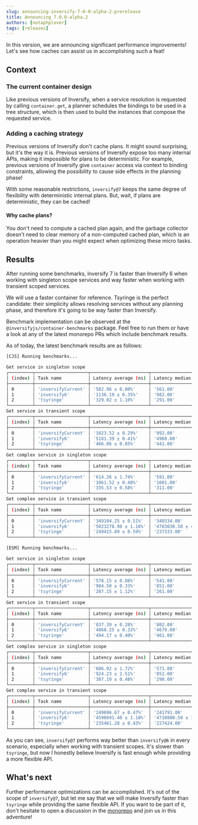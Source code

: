```yaml
---
slug: announcing-inversify-7-0-0-alpha-2-prerelease
title: Announcing 7.0.0-alpha.2
authors: [notaphplover]
tags: [releases]
---
```


In this version, we are announcing significant performance improvements! Let's see how caches can assist us in accomplishing such a feat!

<!-- truncate -->

## Context

### The current container design

Like previous versions of Inversify, when a service resolution is requested by calling `container.get`, a planner schedules the bindings to be used in a tree structure, which is then used to build the instances that compose the requested service.

### Adding a caching strategy

Previous versions of Inversify don't cache plans. It might sound surprising, but it's the way it is. Previous versions of Inversify expose too many internal APIs, making it impossible for plans to be deterministic. For example, previous versions of Inversify give `container` access via context to binding constraints, allowing the possibility to cause side effects in the planning phase!

With some reasonable restrictions, `inversify@7` keeps the same degree of flexibility with deterministic internal plans. But, wait, if plans are deterministic, they can be cached!

#### Why cache plans?

You don't need to compute a cached plan again, and the garbage collector doesn't need to clear memory of a non-computed cached plan, which is an operation heavier than you might expect when optimizing these micro tasks.

## Results

After running some benchmarks, Inversify 7 is faster than Inversify 6 when working with singleton scope services and way faster when working with transient scoped services.

We will use a faster container for reference. Tsyringe is the perfect candidate: their simplicity allows resolving services without any planning phase, and therefore it's going to be way faster than Inversify.

Benchmark implementation can be observed at the `@inversifyjs/container-benchmarks` package. Feel free to run them or have a look at any of the latest monorepo PRs which include benchmark results.

As of today, the latest benchmark results are as follows:

```bash
[CJS] Running benchmarks...

Get service in singleton scope
┌─────────┬────────────────────┬──────────────────────┬─────────────────────┬────────────────────────────┬───────────────────────────┬─────────┐
│ (index) │ Task name          │ Latency average (ns) │ Latency median (ns) │ Throughput average (ops/s) │ Throughput median (ops/s) │ Samples │
├─────────┼────────────────────┼──────────────────────┼─────────────────────┼────────────────────────────┼───────────────────────────┼─────────┤
│ 0       │ 'inversifyCurrent' │ '582.96 ± 0.80%'     │ '561.00'            │ '1758258 ± 0.01%'          │ '1782531'                 │ 1715395 │
│ 1       │ 'inversify6'       │ '1136.19 ± 0.35%'    │ '982.00'            │ '961212 ± 0.03%'           │ '1018330'                 │ 880137  │
│ 2       │ 'tsyringe'         │ '329.02 ± 1.10%'     │ '291.00'            │ '3271688 ± 0.01%'          │ '3436426'                 │ 3039353 │
└─────────┴────────────────────┴──────────────────────┴─────────────────────┴────────────────────────────┴───────────────────────────┴─────────┘
Get service in transient scope
┌─────────┬────────────────────┬──────────────────────┬─────────────────────┬────────────────────────────┬───────────────────────────┬─────────┐
│ (index) │ Task name          │ Latency average (ns) │ Latency median (ns) │ Throughput average (ops/s) │ Throughput median (ops/s) │ Samples │
├─────────┼────────────────────┼──────────────────────┼─────────────────────┼────────────────────────────┼───────────────────────────┼─────────┤
│ 0       │ 'inversifyCurrent' │ '1023.52 ± 0.29%'    │ '992.00'            │ '1003603 ± 0.01%'          │ '1008065'                 │ 977022  │
│ 1       │ 'inversify6'       │ '5181.39 ± 0.41%'    │ '4960.00'           │ '198404 ± 0.03%'           │ '201613'                  │ 192999  │
│ 2       │ 'tsyringe'         │ '466.06 ± 0.85%'     │ '441.00'            │ '2261272 ± 0.01%'          │ '2267574'                 │ 2145645 │
└─────────┴────────────────────┴──────────────────────┴─────────────────────┴────────────────────────────┴───────────────────────────┴─────────┘
Get complex service in singleton scope
┌─────────┬────────────────────┬──────────────────────┬─────────────────────┬────────────────────────────┬───────────────────────────┬─────────┐
│ (index) │ Task name          │ Latency average (ns) │ Latency median (ns) │ Throughput average (ops/s) │ Throughput median (ops/s) │ Samples │
├─────────┼────────────────────┼──────────────────────┼─────────────────────┼────────────────────────────┼───────────────────────────┼─────────┤
│ 0       │ 'inversifyCurrent' │ '614.26 ± 1.74%'     │ '591.00'            │ '1673265 ± 0.01%'          │ '1692047'                 │ 1627989 │
│ 1       │ 'inversify6'       │ '1061.52 ± 0.48%'    │ '1001.00'           │ '989393 ± 0.01%'           │ '999001'                  │ 942048  │
│ 2       │ 'tsyringe'         │ '335.53 ± 0.58%'     │ '311.00'            │ '3171618 ± 0.01%'          │ '3215434'                 │ 2980330 │
└─────────┴────────────────────┴──────────────────────┴─────────────────────┴────────────────────────────┴───────────────────────────┴─────────┘
Get complex service in transient scope
┌─────────┬────────────────────┬──────────────────────┬────────────────────────┬────────────────────────────┬───────────────────────────┬─────────┐
│ (index) │ Task name          │ Latency average (ns) │ Latency median (ns)    │ Throughput average (ops/s) │ Throughput median (ops/s) │ Samples │
├─────────┼────────────────────┼──────────────────────┼────────────────────────┼────────────────────────────┼───────────────────────────┼─────────┤
│ 0       │ 'inversifyCurrent' │ '349104.25 ± 0.51%'  │ '340334.00'            │ '2893 ± 0.28%'             │ '2938'                    │ 2865    │
│ 1       │ 'inversify6'       │ '5023278.98 ± 1.16%' │ '4783030.50 ± 4958.50' │ '200 ± 1.00%'              │ '209'                     │ 200     │
│ 2       │ 'tsyringe'         │ '249415.89 ± 0.59%'  │ '237333.00'            │ '4088 ± 0.32%'             │ '4213'                    │ 4011    │
└─────────┴────────────────────┴──────────────────────┴────────────────────────┴────────────────────────────┴───────────────────────────┴─────────┘
```
```bash
[ESM] Running benchmarks...

Get service in singleton scope
┌─────────┬────────────────────┬──────────────────────┬─────────────────────┬────────────────────────────┬───────────────────────────┬─────────┐
│ (index) │ Task name          │ Latency average (ns) │ Latency median (ns) │ Throughput average (ops/s) │ Throughput median (ops/s) │ Samples │
├─────────┼────────────────────┼──────────────────────┼─────────────────────┼────────────────────────────┼───────────────────────────┼─────────┤
│ 0       │ 'inversifyCurrent' │ '578.15 ± 0.88%'     │ '541.00'            │ '1809935 ± 0.01%'          │ '1848429'                 │ 1729642 │
│ 1       │ 'inversify6'       │ '904.50 ± 0.33%'     │ '851.00'            │ '1159099 ± 0.01%'          │ '1175088'                 │ 1105586 │
│ 2       │ 'tsyringe'         │ '287.15 ± 1.12%'     │ '261.00'            │ '3722553 ± 0.01%'          │ '3831418'                 │ 3482456 │
└─────────┴────────────────────┴──────────────────────┴─────────────────────┴────────────────────────────┴───────────────────────────┴─────────┘
Get service in transient scope
┌─────────┬────────────────────┬──────────────────────┬─────────────────────┬────────────────────────────┬───────────────────────────┬─────────┐
│ (index) │ Task name          │ Latency average (ns) │ Latency median (ns) │ Throughput average (ops/s) │ Throughput median (ops/s) │ Samples │
├─────────┼────────────────────┼──────────────────────┼─────────────────────┼────────────────────────────┼───────────────────────────┼─────────┤
│ 0       │ 'inversifyCurrent' │ '837.39 ± 0.28%'     │ '802.00'            │ '1232351 ± 0.01%'          │ '1246883'                 │ 1194187 │
│ 1       │ 'inversify6'       │ '4868.25 ± 0.32%'    │ '4679.00'           │ '211104 ± 0.03%'           │ '213721'                  │ 205413  │
│ 2       │ 'tsyringe'         │ '494.17 ± 0.40%'     │ '461.00'            │ '2118431 ± 0.01%'          │ '2169197'                 │ 2023611 │
└─────────┴────────────────────┴──────────────────────┴─────────────────────┴────────────────────────────┴───────────────────────────┴─────────┘
Get complex service in singleton scope
┌─────────┬────────────────────┬──────────────────────┬─────────────────────┬────────────────────────────┬───────────────────────────┬─────────┐
│ (index) │ Task name          │ Latency average (ns) │ Latency median (ns) │ Throughput average (ops/s) │ Throughput median (ops/s) │ Samples │
├─────────┼────────────────────┼──────────────────────┼─────────────────────┼────────────────────────────┼───────────────────────────┼─────────┤
│ 0       │ 'inversifyCurrent' │ '606.92 ± 1.72%'     │ '571.00'            │ '1739723 ± 0.01%'          │ '1751313'                 │ 1647652 │
│ 1       │ 'inversify6'       │ '924.23 ± 2.51%'     │ '852.00'            │ '1153936 ± 0.01%'          │ '1173709'                 │ 1081983 │
│ 2       │ 'tsyringe'         │ '307.19 ± 0.48%'     │ '290.00'            │ '3432297 ± 0.01%'          │ '3448276'                 │ 3255286 │
└─────────┴────────────────────┴──────────────────────┴─────────────────────┴────────────────────────────┴───────────────────────────┴─────────┘
Get complex service in transient scope
┌─────────┬────────────────────┬──────────────────────┬─────────────────────────┬────────────────────────────┬───────────────────────────┬─────────┐
│ (index) │ Task name          │ Latency average (ns) │ Latency median (ns)     │ Throughput average (ops/s) │ Throughput median (ops/s) │ Samples │
├─────────┼────────────────────┼──────────────────────┼─────────────────────────┼────────────────────────────┼───────────────────────────┼─────────┤
│ 0       │ 'inversifyCurrent' │ '249696.67 ± 0.47%'  │ '241791.00'             │ '4047 ± 0.24%'             │ '4136'                    │ 4005    │
│ 1       │ 'inversify6'       │ '4596691.40 ± 1.18%' │ '4710800.50 ± 16420.50' │ '219 ± 0.99%'              │ '212 ± 1'                 │ 218     │
│ 2       │ 'tsyringe'         │ '235461.28 ± 0.43%'  │ '227424.00'             │ '4296 ± 0.25%'             │ '4397'                    │ 4247    │
└─────────┴────────────────────┴──────────────────────┴─────────────────────────┴────────────────────────────┴───────────────────────────┴─────────┘
```

As you can see, `inversify@7` performs way better than `inversify@6` in every scenario, especially when working with transient scopes. It's slower than `tsyringe`, but now I honestly believe Inversify is fast enough while providing a more flexible API.

## What's next

Further performance optimizations can be accomplished. It's out of the scope of `inversify@7`, but let me say that we will make Inversify faster than `tsyringe` while providing the same flexible API. If you want to be part of it, don't hesitate to open a discussion in the [monorepo](https://github.com/inversify/monorepo/) and join us in this adventure!
